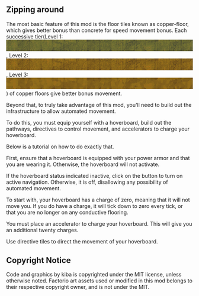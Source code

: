 

## Zipping around

The most basic feature of this mod is the floor tiles known as copper-floor, which gives better bonus than concrete for speed movement bonus. Each successive tier(Level 1: ![Copper Floor](graphics/copper-floor/concrete1.png) , Level 2: ![Copper Floor Level2](graphics/copper-floor/concrete1_level2.png) , Level 3: ![Copper Floor Level3](graphics/copper-floor/concrete1_level3.png)  ) of copper floors give better bonus movement.

Beyond that, to truly take advantage of this mod, you'll need to build out the infrastructure to allow automated movement.

To do this, you must equip yourself with a hoverboard, build out the pathways, directives to control movement, and accelerators to charge your hoverboard.

Below is a tutorial on how to do exactly that.

First, ensure that a hoverboard is equipped with your power armor and that you are wearing it. Otherwise, the hoverboard will not activate.

If the hoverboard status indicated inactive, click on the button to turn on active navigation. Otherwise, it is off, disallowing any possibility of automated movement.

To start with, your hoverboard has a charge of zero, meaning that it will not move you. If you do have a charge, it will tick down to zero every tick, or that you are no longer on any conductive flooring.

You must place an accelerator to charge your hoverboard. This will give you an additional twenty charges.

Use directive tiles to direct the movement of your hoverboard.


## Copyright Notice

Code and graphics by kiba is copyrighted under the MIT license, unless otherwise noted. Factorio art assets used or modified in this mod belongs to their respective copyright owner, and is not under the MIT.
